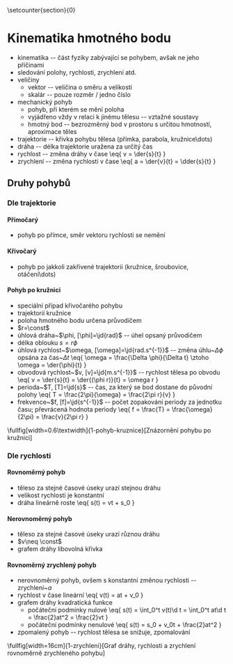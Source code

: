 \setcounter{section}{0}
# Kinematika hmotného bodu
- kinematika -- část fyziky zabývající se pohybem, avšak ne jeho příčinami
- sledování polohy, rychlosti, zrychlení atd.
- veličiny
	- vektor -- veličina o směru a velikosti
	- skalár -- pouze rozměr / jedno číslo
- mechanický pohyb 
	- pohyb, při kterém se mění poloha
	- vyjádřeno vždy v relaci k jinému tělesu -- vztažné soustavy
	- hmotný bod -- bezrozměrný bod v prostoru s určitou hmotností, aproximace těles
- trajektorie -- křivka pohybu tělesa (přímka, parabola, kružnice\dots)
- dráha -- délka trajektorie uražena za určitý čas
- rychlost -- změna dráhy v čase
	\eq{
		v = \der{s}{t}
	}
- zrychlení -- změna rychlosti v čase
	\eq{
		a = \der{v}{t} = \dder{s}{t}
	}

## Druhy pohybů
### Dle trajektorie
#### Přímočarý
- pohyb po přímce, směr vektoru rychlosti se nemění

#### Křivočarý
- pohyb po jakkoli zakřivené trajektorii (kružnice, šroubovice, otáčení\dots)

#### Pohyb po kružnici
- speciální případ křivočarého pohybu
- trajektorií kružnice
- poloha hmotného bodu určena průvodičem
- $r=\const$
- úhlová dráha~$\phi, [\phi]=\jd{rad}$ -- úhel opsaný průvodičem
- délka oblouku $s=r\phi$
- úhlová rychlost~$\omega, [\omega]=\jd{rad.s^{-1}}$ -- změna úhlu~$\Delta \phi$ opsána za čas~$\Delta t$
	\eq{
		\omega = \frac{\Delta \phi}{\Delta t} \ztoho \omega = \der{\phi}{t}
	}
- obvodová rychlost~$v, [v]=\jd{m.s^{-1}}$ -- rychlost tělesa po obvodu
	\eq{
		v = \der{s}{t} = \der{(\phi r)}{t} = \omega r
	}
- perioda~$T, [T]=\jd{s}$ -- čas, za který se bod dostane do původní polohy
	\eq{
		T = \frac{2\pi}{\omega} = \frac{2\pi r}{v}
	}
- frekvence~$f, [f]=\jd{s^{-1}}$ -- počet zopakování periody za jednotku času; převrácená hodnota periody
	\eq{
		f = \frac{T} = \frac{\omega}{2\pi} = \frac{v}{2\pi r}
	}

\fullfig[width=0.6\textwidth]{1-pohyb-kruznice}[Znázornění pohybu po kružnici]

### Dle rychlosti
#### Rovnoměrný pohyb
- těleso za stejné časové úseky urazí stejnou dráhu
- velikost rychlosti je konstantní
- dráha lineárně roste
	\eq{
		s(t) = vt + s_0
	}

#### Nerovnoměrný pohyb
- těleso za stejné časové úseky urazí různou dráhu
- $v\neq \const$
- grafem dráhy libovolná křivka

#### Rovnoměrný zrychlený pohyb
- nerovnoměrný pohyb, ovšem s konstantní změnou rychlosti -- zrychlení~$a$
- rychlost v čase lineární
	\eq{
		v(t) = at + v_0
	}
- grafem dráhy kvadratická funkce
	- počáteční podmínky nulové
		\eq{
			s(t) = \int_0^t v(t)\d t = \int_0^t at\d t = \frac{2}at^2 = \frac{2}vt
		}
	- počáteční podmínky nenulové
		\eq{
			s(t) = s_0 + v_0t + \frac{2}at^2
		}
- zpomalený pohyb -- rychlost tělesa se snižuje, zpomalování

\fullfig[width=16cm]{1-zrychleni}[Graf dráhy, rychlosti a zrychlení rovnoměrně zrychleného pohybu]
